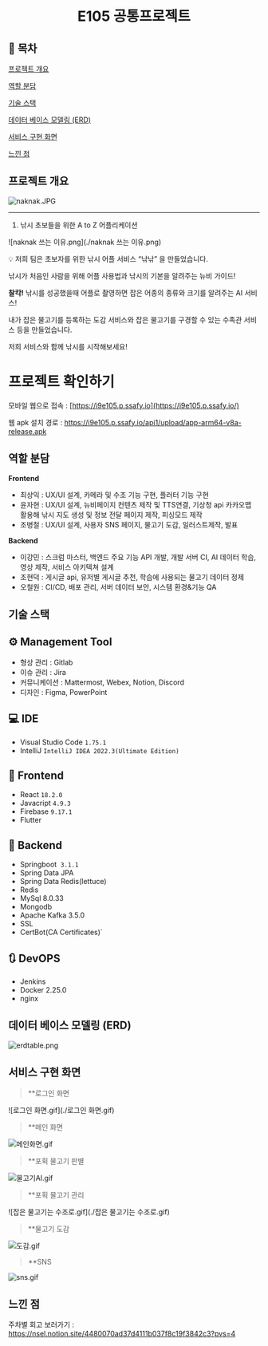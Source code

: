 <h1 align="center"> E105 공통프로젝트 </h1>

## 📝 목차

[프로젝트 개요](#item-one)

[역할 분담](#item-two)

[기술 스택](#item-three)

[데이터 베이스 모델링 (ERD)](#item-four)

[서비스 구현 화면](#item-five)

[느낀 점](#item-end)

<a id="item-one"></a>

## 프로젝트 개요
![naknak.JPG](./naknak.JPG)

<a id="item-two"></a>

---

1. 낚시 초보들을 위한 A to Z 어플리케이션 

![naknak 쓰는 이유.png](./naknak 쓰는 이유.png)

<aside>
💡 저희 팀은 초보자를 위한 낚시 어플 서비스 “낚낚” 을 만들었습니다.

낚시가 처음인 사람을 위해 어플 사용법과 낚시의 기본을 알려주는 뉴비 가이드!

**찰칵!** 낚시를 성공했을때 어플로 촬영하면 잡은 어종의 종류와 크기를 알려주는 AI 서비스!

내가 잡은 물고기를 등록하는 도감 서비스와 잡은 물고기를 구경할 수 있는 수족관 서비스 등을 만들었습니다.

저희 서비스와 함께 낚시를 시작해보세요!

</aside>

# 프로젝트 확인하기

모바일 웹으로 접속 : [https://i9e105.p.ssafy.io](https://i9e105.p.ssafy.io/)

웹 apk 설치 경로 : https://i9e105.p.ssafy.io/api1/upload/app-arm64-v8a-release.apk

## 역할 분담

**Frontend**

- 최상익 : UX/UI 설계, 카메라 및 수조 기능 구현, 플러터 기능 구현
- 윤자현 : UX/UI 설계, 뉴비페이지 컨텐츠 제작 및 TTS연결, 기상청 api 카카오맵 활용해 낚시 지도 생성 및 정보 전달 페이지 제작, 피싱모드 제작
- 조병철 : UX/UI 설계, 사용자 SNS 페이지, 물고기 도감, 일러스트제작, 발표

**Backend**

- 이강민 : 스크럼 마스터, 백엔드 주요 기능 API 개발, 개발 서버 CI, AI 데이터 학습, 영상 제작, 서비스 아키텍쳐 설계
- 조현덕 : 게시글 api, 유저별 게시글 추천, 학습에 사용되는 물고기 데이터 정제
- 오철원 : CI/CD, 배포 관리, 서버 데이터 보안, 시스템 환경&기능 QA

<a id="item-three"></a> 

## 기술 스택

<a id="item-four"></a>
## **⚙** Management Tool

- 형상 관리 : Gitlab
- 이슈 관리 : Jira
- 커뮤니케이션 : Mattermost, Webex, Notion, Discord
- 디자인 : Figma, PowerPoint

## 💻 IDE

- Visual Studio Code `1.75.1`
- IntelliJ `IntelliJ IDEA 2022.3(Ultimate Edition)`

## 📱 Frontend

- React `18.2.0`
- Javacript `4.9.3`
- Firebase `9.17.1`
- Flutter

## 💾 Backend

- Springboot  `3.1.1`
- Spring Data JPA
- Spring Data Redis(lettuce)
- Redis
- MySql 8.0.33
- Mongodb
- Apache Kafka 3.5.0
- SSL
- CertBot(CA Certificates)`

## 🔃 DevOPS

- Jenkins
- Docker 2.25.0
- nginx


## 데이터 베이스 모델링 (ERD)

<a id="item-five"></a>

![erdtable.png](./erdtable.png)


## 서비스 구현 화면

<a id="item-six"></a>

> **로그인 화면 

![로그인 화면.gif](./로그인 화면.gif)

> **메인 화면

![메인화면.gif](./메인화면.gif)

> **포획 물고기 판별

![물고기AI.gif](./물고기AI.gif)

> **포획 물고기 관리

![잡은 물고기는 수조로.gif](./잡은 물고기는 수조로.gif)

> **물고기 도감 

![도감.gif](./도감.gif)

> **SNS

![sns.gif](./sns.gif)

## 느낀 점

주차별 회고 보러가기 : https://nsel.notion.site/4480070ad37d4111b037f8c19f3842c3?pvs=4
